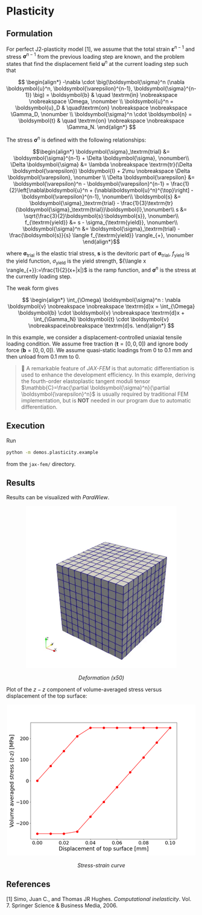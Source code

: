 # Plasticity

## Formulation

For perfect J2-plasticity model [1], we assume that the total strain $\boldsymbol{\varepsilon}^{n-1}$ and stress $\boldsymbol{\sigma}^{n-1}$ from the previous loading step are known, and the problem states that find the displacement field $\boldsymbol{u}^n$ at the current loading step such that

$$
\begin{align*} 
    -\nabla \cdot \big(\boldsymbol{\sigma}^n (\nabla \boldsymbol{u}^n, \boldsymbol{\varepsilon}^{n-1}, \boldsymbol{\sigma}^{n-1}) \big) = \boldsymbol{b} & \quad \textrm{in}  \nobreakspace \nobreakspace \Omega, \nonumber \\
    \boldsymbol{u}^n = \boldsymbol{u}_D &  \quad\textrm{on} \nobreakspace \nobreakspace \Gamma_D,  \nonumber \\
    \boldsymbol{\sigma}^n \cdot \boldsymbol{n} = \boldsymbol{t}  & \quad \textrm{on} \nobreakspace \nobreakspace \Gamma_N.
\end{align*}
$$

The stress $\boldsymbol{\sigma}^n$ is defined with the following relationships:

```math
\begin{align*}
    \boldsymbol{\sigma}_\textrm{trial} &= \boldsymbol{\sigma}^{n-1} + \Delta \boldsymbol{\sigma}, \nonumber\\
    \Delta \boldsymbol{\sigma} &= \lambda \nobreakspace \textrm{tr}(\Delta \boldsymbol{\varepsilon}) \boldsymbol{I} + 2\mu \nobreakspace \Delta \boldsymbol{\varepsilon}, \nonumber \\
    \Delta \boldsymbol{\varepsilon} &= \boldsymbol{\varepsilon}^n  - \boldsymbol{\varepsilon}^{n-1} = \frac{1}{2}\left[\nabla\boldsymbol{u}^n + (\nabla\boldsymbol{u}^n)^{\top}\right] - \boldsymbol{\varepsilon}^{n-1}, \nonumber\\
    \boldsymbol{s} &= \boldsymbol{\sigma}_\textrm{trial} - \frac{1}{3}\textrm{tr}(\boldsymbol{\sigma}_\textrm{trial})\boldsymbol{I},\nonumber\\
    s &= \sqrt{\frac{3}{2}\boldsymbol{s}:\boldsymbol{s}}, \nonumber\\
    f_{\textrm{yield}} &= s - \sigma_{\textrm{yield}}, \nonumber\\
    \boldsymbol{\sigma}^n &= \boldsymbol{\sigma}_\textrm{trial} -  \frac{\boldsymbol{s}}{s} \langle f_{\textrm{yield}} \rangle_{+}, \nonumber
\end{align*}
```

where $`\boldsymbol{\sigma}_\textrm{trial}`$ is the elastic trial stress, $`\boldsymbol{s}`$ is the devitoric part of $`\boldsymbol{\sigma}_\textrm{trial}`$, $`f_{\textrm{yield}}`$ is the yield function, $`\sigma_{\textrm{yield}}`$ is the yield strength, $`{\langle x \rangle_{+}}:=\frac{1}{2}(x+|x|)`$ is the ramp function, and $`\boldsymbol{\sigma}^n`$ is the stress at the currently loading step.


The weak form gives

$$
\begin{align*}
\int_{\Omega}  \boldsymbol{\sigma}^n : \nabla \boldsymbol{v} \nobreakspace \nobreakspace \textrm{d}x = \int_{\Omega} \boldsymbol{b}  \cdot \boldsymbol{v} \nobreakspace \textrm{d}x + \int_{\Gamma_N} \boldsymbol{t} \cdot \boldsymbol{v} \nobreakspace\nobreakspace \textrm{d}s.
\end{align*}
$$

In this example, we consider a displacement-controlled uniaxial tensile loading condition. We assume free traction ($\boldsymbol{t}=[0, 0, 0]$) and ignore body force ($\boldsymbol{b}=[0,0,0]$). We assume quasi-static loadings from 0 to 0.1 mm and then unload from 0.1 mm to 0.


> :ghost: A remarkable feature of *JAX-FEM* is that automatic differentiation is used to enhance the development efficiency. In this example, deriving the fourth-order elastoplastic tangent moduli tensor $\mathbb{C}=\frac{\partial \boldsymbol{\sigma}^n}{\partial \boldsymbol{\varepsilon}^n}$ is usually required by traditional FEM implementation, but is **NOT** needed in our program due to automatic differentiation.


## Execution
Run
```bash
python -m demos.plasticity.example
```
from the `jax-fem/` directory.


## Results

Results can be visualized with *ParaWiew*.

<p align="middle">
  <img src="materials/sol.gif" width="400" />
</p>
<p align="middle">
    <em >Deformation (x50)</em>
</p>

Plot of the $`z-z`$ component of volume-averaged stress versus displacement of the top surface:


<p align="middle">
  <img src="materials/stress_strain.png" width="500" />
</p>
<p align="middle">
    <em >Stress-strain curve</em>
</p>

## References

[1] Simo, Juan C., and Thomas JR Hughes. *Computational inelasticity*. Vol. 7. Springer Science & Business Media, 2006.